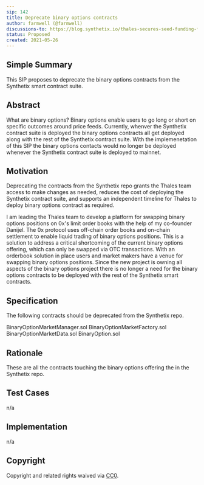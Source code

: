 ```yaml
---
sip: 142
title: Deprecate binary options contracts
author: farmwell (@farmwell)
discussions-to: https://blog.synthetix.io/thales-secures-seed-funding-from-synthetixdao/
status: Proposed
created: 2021-05-26
---
```



## Simple Summary
<!--"If you can't explain it simply, you don't understand it well enough." Provide a simplified and layman-accessible explanation of the SIP.-->
This SIP proposes to deprecate the binary options contracts from the Synthetix smart contract suite.

## Abstract
<!--A short (~200 word) description of the technical issue being addressed.-->

What are binary options? Binary options enable users to go long or short on specific outcomes around price feeds. Currently, whenver the Synthetix contract suite is deployed the binary options contracts all get deployed along with the rest of the Synthetix contract suite. With the implemenetation of this SIP the binary options contacts would no longer be deployed whenever the Synthetix contract suite is deployed to mainnet.
## Motivation
<!--The motivation is critical for SIPs that want to change Synthetix. It should clearly explain why the existing protocol specification is inadequate to address the problem that the SIP solves. SIP submissions without sufficient motivation may be rejected outright.-->

Deprecating the contracts from the Synthetix repo grants the Thales team access to make changes as needed, reduces the cost of deploying the Synthetix contract suite, and supports an independent timeline for Thales to deploy binary options contract as required.

I am leading the Thales team to develop a platform for swapping binary options positions on 0x's limit order books with the help of my co-founder Danijel.
The 0x protocol uses off-chain order books and on-chain settlement to enable liquid trading of binary options positions. This is a solution to address a critical shortcoming of the current binary options offering, which can only be swapped via OTC transactions. With an orderbook solution in place users and market makers have a venue for swapping binary options positions.
Since the new project is owning all aspects of the binary options project there is no longer a need for the binary options contracts to be deployed with the rest of the Synthetix smart contracts.

## Specification
<!--The technical specification should describe the syntax and semantics of any new feature.-->
The following contracts should be deprecated from the Synthetix repo.

BinaryOptionMarketManager.sol
BinaryOptionMarketFactory.sol
BinaryOptionMarketData.sol
BinaryOption.sol


## Rationale
<!--The rationale fleshes out the specification by describing what motivated the design and why particular design decisions were made. It should describe alternate designs that were considered and related work, e.g. how the feature is supported in other languages. The rationale may also provide evidence of consensus within the community, and should discuss important objections or concerns raised during discussion.-->

These are all the contracts touching the binary options offering the in the Synthetix repo. 

## Test Cases
<!--Test cases for an implementation are mandatory for SIPs but can be included with the implementation..-->
n/a
  
## Implementation
<!--The implementations must be completed before any SIP is given status "Implemented", but it need not be completed before the SIP is "Approved". While there is merit to the approach of reaching consensus on the specification and rationale before writing code, the principle of "rough consensus and running code" is still useful when it comes to resolving many discussions of API details.-->
n/a

## Copyright
Copyright and related rights waived via [CC0](https://creativecommons.org/publicdomain/zero/1.0/).
